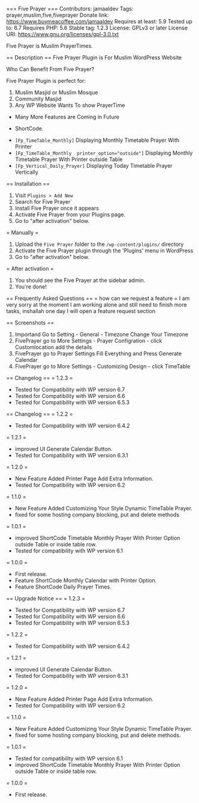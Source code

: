 === Five Prayer ===
Contributors: jamaaldev
Tags: prayer,muslim,five,fiveprayer
Donate link: https://www.buymeacoffee.com/jamaaldev
Requires at least: 5.9
Tested up to: 6.7
Requires PHP: 5.6
Stable tag: 1.2.3
License: GPLv3 or later
License URI: https://www.gnu.org/licenses/gpl-3.0.txt

Five Prayer is Muslim PrayerTimes.

== Description ==
Five Prayer Plugin is For Muslim WordPress Website

Who Can Benefit From Five Prayer? 

Five Prayer Plugin is perfect for:
1. Muslim Masjid or Muslim Mosque
2. Community Masjid
3. Any WP Website Wants To show PrayerTime

* Many More Features are Coming in Future

* ShortCode.
 - `[Fp_TimeTable_Monthly]`   Displaying Monthly Timetable Prayer With Printer
 - `[Fp_TimeTable_Monthly  printer_option="outside"]`   Displaying Monthly Timetable Prayer With Printer outside Table
 - `[Fp_Vertical_Daily_Prayer]`   Displaying Today Timetable Prayer Vertically


== Installation ==
1. Visit `Plugins > Add New`
2. Search for Five Prayer`
3. Install Five Prayer once it appears
4. Activate Five Prayer from your Plugins page.
5. Go to \"after activation\" below.

= Manually =

1. Upload the `Five Prayer` folder to the `/wp-content/plugins/` directory
2. Activate the Five Prayer plugin through the \'Plugins\' menu in WordPress
3. Go to \"after activation\" below.

= After activation =

1. You should see the Five Prayer at the sidebar admin.
2. You\'re done!


== Frequently Asked Questions ==
= how can we request a feature =
I am very sorry at the moment I am working alone and still need to finish more tasks, inshallah one day I will open a feature request section  

== Screenshots ==
1. Importand Go to Setting - General - Timezone Change Your Timezone
2. FivePrayer go to More Settings - Prayer Configration - click Customlocation add the details
3. FivePrayer go to Prayer Settings Fill Everything and Press Generate Calendar
4. FivePrayer go to More Settings - Customizing Design - click TimeTable

== Changelog ==
= 1.2.3 =
* Tested for Compatibility with WP version 6.7
* Tested for Compatibility with WP version 6.6
* Tested for Compatibility with WP version 6.5.3

== Changelog ==
= 1.2.2 =
* Tested for Compatibility with WP version 6.4.2

= 1.2.1 =
* improved UI Generate Calendar Button.
* Tested for Compatibility with WP version 6.3.1
  
= 1.2.0 =
* New Feature Added Printer Page Add Extra Information.
* Tested for Compatibility with WP version 6.2
  
= 1.1.0 =
* New Feature Added Customizing Your Style Dynamic TimeTable Prayer.
* fixed for some hosting company blocking, put and delete methods

= 1.0.1 =
* improved ShortCode Timetable Monthly Prayer With Printer Option outside Table or inside table row.
* Tested for compatibility with WP version 6.1

= 1.0.0 =
* First release.
* Feature ShortCode Monthly Calendar with Printer Option.
* Feature ShortCode Daily Prayer Times.

== Upgrade Notice ==
= 1.2.3 =
* Tested for Compatibility with WP version 6.7
* Tested for Compatibility with WP version 6.6
* Tested for Compatibility with WP version 6.5.3

= 1.2.2 =
* Tested for Compatibility with WP version 6.4.2

= 1.2.1 =
* improved UI Generate Calendar Button.
* Tested for Compatibility with WP version 6.3.1
  
= 1.2.0 =
* New Feature Added Printer Page Add Extra Information.
* Tested for Compatibility with WP version 6.2
  
= 1.1.0 =
* New Feature Added Customizing Your Style Dynamic TimeTable Prayer.
* fixed for some hosting company blocking, put and delete methods.


= 1.0.1 =
* Tested for compatibility with WP version 6.1
* improved ShortCode Timetable Monthly Prayer With Printer Option outside Table or inside table row.


= 1.0.0 =
* First release.